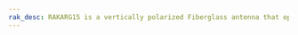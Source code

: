 ```yaml
---
rak_desc: RAKARG15 is a vertically polarized Fiberglass antenna that operates from 860 to 930MHz with a VSWR of ≤ 1.5. It has a maximum gain of 8.0dBi.
---
```


<rk-redirect to="/Product-Categories/Accessories/RAKARG15/Overview/" />